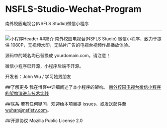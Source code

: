 # NSFLS-Studio-Wechat-Program
南外校园电视台(NSFLS Studio)微信小程序
***
![小程序Header](https://lab.wuhan5.cc/Header.png)
##简介
南外校园电视台(NSFLS Studio) 微信小程序，致力于提供 1080P，无视频水印，无贴片广告的电视台视频作品播放体验。

源码中的域名均已替换成 yourdomain.com，请注意！

微信小程序已开源，小程序后端不开源。

开发者：John Wu / 学习她男朋友

##了解更多
我在博客中详细阐述了本小程序的架构。
[南外校园电视台微信小程序的架构演进与技术实践](https://wuhan5.cc/nsfls-studio-wechat-mini-program/)

##联系
若有任何疑问，欢迎给本项目提 issues，或发送邮件至 wuhan@nsflstv.com。

##开源协议
Mozilla Public License 2.0